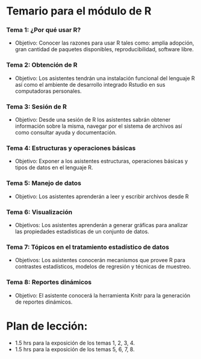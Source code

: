 # Temario para el módulo de R

### Tema 1: ¿Por qué usar R?
* Objetivo: Conocer las razones para usar R tales como: amplia adopción, gran cantidad de paquetes disponibles, reproducibilidad, software libre.

### Tema 2:  Obtención de R 
* Objetivo: Los asistentes tendrán una instalación funcional del lenguaje R así como el ambiente de desarrollo integrado Rstudio en sus computadoras personales.

### Tema 3: Sesión de R 
* Objetivo: Desde una sesión de R los asistentes sabrán obtener información sobre la misma, navegar por el sistema de archivos así como consultar ayuda y documentación.

### Tema 4: Estructuras y operaciones básicas
* Objetivo: Exponer a los asistentes estructuras, operaciones básicas y tipos de datos en el lenguaje R.

### Tema 5: Manejo de datos
* Objetivo: Los asistentes aprenderán a leer y escribir archivos desde R

### Tema 6: Visualización
* Objetivos: Los asistentes aprenderán a generar gráficas para analizar las propiedades estadisticas de un conjunto de datos.

### Tema 7: Tópicos en el tratamiento estadístico de datos
* Objetivos: Los asistentes conocerán mecanismos que provee R para contrastes estadísticos, modelos de regresión y técnicas de muestreo.

### Tema 8: Reportes dinámicos
* Objetivo: El asistente conocerá la herramienta Knitr para la generación de reportes dinámicos.

# Plan de lección:
* 1.5 hrs para la exposición de los temas 1, 2, 3, 4.
* 1.5 hrs para la exposición de los temas 5, 6, 7, 8.

